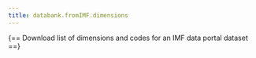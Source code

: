 ```yaml
---
title: databank.fromIMF.dimensions
---
```


{== Download list of dimensions and codes for an IMF data portal dataset ==}


